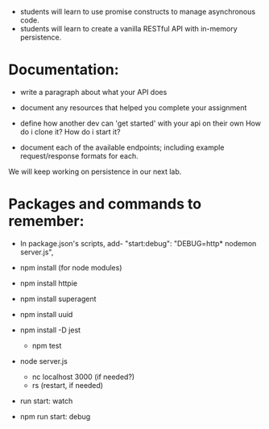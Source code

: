 

* students will learn to use promise constructs to manage asynchronous code.
* students will learn to create a vanilla RESTful API with in-memory persistence.


# Documentation:
  * write a paragraph about what your API does
  * document any resources that helped you complete your assignment
  * define how another dev can 'get started' with your api on their own
      How do i clone it?
      How do i start it?

  * document each of the available endpoints; including example request/response formats for each.

We will keep working on persistence in our next lab.

# Packages and commands to remember:
  - In package.json's scripts, add- "start:debug": "DEBUG=http* nodemon server.js",

  - npm install (for node modules)
  - npm install httpie
  - npm install superagent
  - npm install uuid
  - npm install -D jest
    - npm test
  - node server.js
    - nc localhost 3000 (if needed?)
    - rs (restart, if needed)
  - run start: watch
  - npm run start: debug
